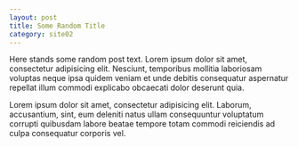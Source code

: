 ```yaml
---
layout: post
title: Some Random Title
category: site02
---
```


Here stands some random post text. Lorem ipsum dolor sit amet, consectetur adipisicing elit. Nesciunt, temporibus mollitia laboriosam voluptas neque ipsa quidem veniam et unde debitis consequatur aspernatur repellat illum commodi explicabo obcaecati dolor deserunt quia.

Lorem ipsum dolor sit amet, consectetur adipisicing elit. Laborum, accusantium, sint, eum deleniti natus ullam consequuntur voluptatum corrupti quibusdam labore beatae tempore totam commodi reiciendis ad culpa consequatur corporis vel.
